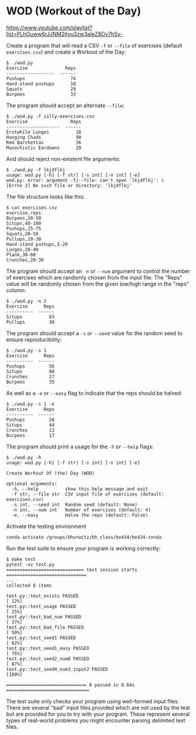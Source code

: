 # WOD (Workout of the Day)

https://www.youtube.com/playlist?list=PLhOuww6rJJNM2jtyu3zw3aIeZ8Ov7hSy-

Create a program that will read a CSV `-f` or `--file` of exercises (default `exercises.csv`) and create a Workout of the Day:

```
$ ./wod.py
Exercise              Reps
------------------  ------
Pushups                 74
Hand-stand pushups      10
Squats                  29
Burpees                 33
```

The program should accept an alternate `--file`:

```
$ ./wod.py -f silly-exercises.csv
Exercise                Reps
--------------------  ------
Erstwhile Lunges          18
Hanging Chads             90
Red Barchettas            36
Masochistic Eardowns      29
```

And should reject non-existent file arguments:

```
$ ./wod.py -f lkjdflkj
usage: wod.py [-h] [-f str] [-s int] [-n int] [-e]
wod.py: error: argument -f/--file: can't open 'lkjdflkj': \
[Errno 2] No such file or directory: 'lkjdflkj'
```

The file structure looks like this:

```
$ cat exercises.csv
exercise,reps
Burpees,20-50
Situps,40-100
Pushups,25-75
Squats,20-50
Pullups,10-30
Hand-stand pushups,5-20
Lunges,20-40
Plank,30-60
Crunches,20-30
```

The program should accept an `-n` or `--num` argument to control the number of exercises which are randomly chosen from the input file.
The "Reps" value will be randomly chosen from the given low/high range in the "reps" column:

```
$ ./wod.py -n 2
Exercise      Reps
----------  ------
Situps          83
Pullups         30
```

The program should accept a `-s` or `--seed` value for the random seed to ensure reproducibility:

```
$ ./wod.py -s 1
Exercise      Reps
----------  ------
Pushups         56
Situps          88
Crunches        27
Burpees         35
```

As well as a `-e` or `--easy` flag to indicate that the reps should be halved:

```
$ ./wod.py -s 1 -e
Exercise      Reps
----------  ------
Pushups         28
Situps          44
Crunches        13
Burpees         17
```

The program should print a usage for the `-h` or `--help` flags:

```
$ ./wod.py -h
usage: wod.py [-h] [-f str] [-s int] [-n int] [-e]

Create Workout Of (the) Day (WOD)

optional arguments:
  -h, --help          show this help message and exit
  -f str, --file str  CSV input file of exercises (default: exercises.csv)
  -s int, --seed int  Random seed (default: None)
  -n int, --num int   Number of exercises (default: 4)
  -e, --easy          Halve the reps (default: False)
```

Activate the testing environment

```
conda activate /groups/bhurwitz/bh_class/be434/be434-conda
```

Run the test suite to ensure your program is working correctly:

```
$ make test
pytest -xv test.py
============================= test session starts ==============================
...
collected 8 items

test.py::test_exists PASSED                                              [ 12%]
test.py::test_usage PASSED                                               [ 25%]
test.py::test_bad_num PASSED                                             [ 37%]
test.py::test_bad_file PASSED                                            [ 50%]
test.py::test_seed1 PASSED                                               [ 62%]
test.py::test_seed1_easy PASSED                                          [ 75%]
test.py::test_seed2_num8 PASSED                                          [ 87%]
test.py::test_seed4_num3_input2 PASSED                                   [100%]

============================== 8 passed in 0.64s ===============================
```

The test suite only checks your program using well-formed input files.
There are several "bad" input files provided which are not used by the test but are provided for you to try with your program.
These represent several types of real-world problems you might encounter parsing delimited text files.
